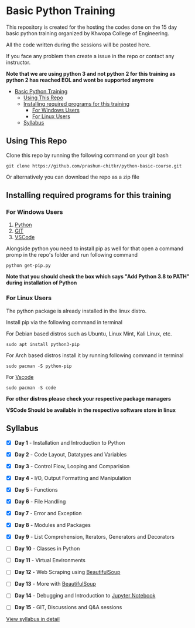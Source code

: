 # Basic Python Training

This repository is created for the hosting the codes done on the 15 day basic python training organized by Khwopa College of Engineering.


All the code written during the sessions will be posted here.


If you face any problem then create a issue in the repo or contact any instructor.


**Note that we are using python 3 and not python 2 for this training as python 2 has reached EOL and wont be supported anymore**


- [Basic Python Training](#basic-python-training)
  - [Using This Repo](#using-this-repo)
  - [Installing required programs for this training](#installing-required-programs-for-this-training)
    - [For Windows Users](#for-windows-users)
    - [For Linux Users](#for-linux-users)
  - [Syllabus](#syllabus)


## Using This Repo


Clone this repo by running the following command on your git bash

`git clone https://github.com/prashun-chitkr/python-basic-course.git`


Or alternatively you can download the repo as a zip file


## Installing required programs for this training

### For Windows Users


1. [Python](https://cutt.ly/VyQjJgr)
2. [GIT](https://cutt.ly/jyQjK06)
3. [VSCode](https://cutt.ly/CyQjZlw)


Alongside python you need to install pip as well for that open a command promp in the repo's folder and run following command


`python get-pip.py`


**Note that you should check the box which says "Add Python 3.8 to PATH" during installation of Python**

### For Linux Users


The python package is already installed in the linux distro. 


Install pip via the following command in terminal

For Debian based distros such as Ubuntu, Linux Mint, Kali Linux, etc.


`sudo apt install python3-pip`


For Arch based distros install it by running following command in terminal


`sudo pacman -S python-pip`

For [Vscode](https://code.visualstudio.com/)

`sudo pacman -S code`


**For other distros please check your respective package managers**


**VSCode Should be available in the respective software store in linux**


## Syllabus


- [X] **Day 1** - Installation and Introduction to Python
- [X] **Day 2** - Code Layout, Datatypes and Variables
- [X] **Day 3** - Control Flow, Looping and Comparision
- [X] **Day 4** - I/O, Output Formatting and Manipulation
- [X] **Day 5** - Functions
- [X] **Day 6** - File Handling
- [X] **Day 7** - Error and Exception
- [X] **Day 8** - Modules and Packages
- [X] **Day 9** - List Comprehension, Iterators, Generators and Decorators
- [ ] **Day 10** - Classes in Python
- [ ] **Day 11** - Virtual Environments
- [ ] **Day 12** - Web Scraping using [BeautifulSoup](https://pypi.org/project/beautifulsoup4/)
- [ ] **Day 13** - More with [BeautifulSoup](https://pypi.org/project/beautifulsoup4/)
- [ ] **Day 14** - Debugging and Introduction to [Jupyter Notebook](https://jupyter.org/)
- [ ] **Day 15** - GIT, Discussions and Q&A sessions


[View syllabus in detail](SYLLABUS.md)
